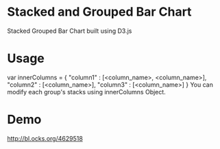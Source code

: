 Stacked and Grouped Bar Chart
===================

Stacked Grouped Bar Chart built using D3.js

Usage
=====
var innerColumns = {
  "column1" : [<column_name>, <column_name>],
  "column2" : [<column_name>],
  "column3" : [<column_name>]
}
You can modify each group's stacks using innerColumns Object.

Demo
====
http://bl.ocks.org/4629518
